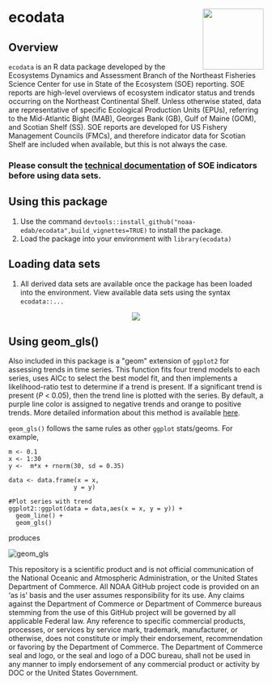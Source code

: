 # ecodata <img src="https://github.com/NOAA-EDAB/ecodata/blob/master/ecodata_logo.png" align="right" width="120" /> 
  
  
## Overview

`ecodata` is an R data package developed by the Ecosystems Dynamics and Assessment Branch of the Northeast Fisheries Science Center
for use in State of the Ecosystem (SOE) reporting. SOE reports are high-level overviews of ecosystem indicator status and trends occurring
on the Northeast Continental Shelf. Unless otherwise stated, data are representative of specific Ecological Production Units (EPUs), referring to 
the Mid-Atlantic Bight (MAB), Georges Bank (GB), Gulf of Maine (GOM), and Scotian Shelf (SS). SOE reports are developed for US Fishery
Management Councils (FMCs), and therefore indicator data for Scotian Shelf are included when available, but this is not always the case. 

### Please consult the [technical documentation](https://noaa-edab.github.io/tech-doc/) of SOE indicators before using data sets.

## Using this package

1.  Use the command `devtools::install_github("noaa-edab/ecodata",build_vignettes=TRUE)` to install the package.
2.  Load the package into your environment with `library(ecodata)`

## Loading data sets

1.  All derived data sets are available once the package has been loaded into the environment. View available data sets using the syntax `ecodata::...`

<p align="center"> 
<img src="https://media.giphy.com/media/KVFf3gvG6z2JvHqY9y/giphy.gif"/>
</p>

## Using geom_gls()

Also included in this package is a "geom" extension of `ggplot2` for assessing trends in time series. This function fits four trend models to each 
series, uses AICc to select the best model fit, and then implements a likelihood-ratio test to determine if a trend is present. If a significant
trend is present (*P* < 0.05), then the trend line is plotted with the series. By default, a purple line color is assigned to negative trends and orange to positive trends. More detailed information about this method is available
[here](https://noaa-edab.github.io/tech-doc/trend-analysis.html). 

`geom_gls()` follows the same rules as other `ggplot` stats/geoms. For example,

```
m <- 0.1
x <- 1:30
y <-  m*x + rnorm(30, sd = 0.35)

data <- data.frame(x = x,
                  y = y)

#Plot series with trend 
ggplot2::ggplot(data = data,aes(x = x, y = y)) +
  geom_line() +
  geom_gls()
```

produces 

![geom_gls](https://github.com/NOAA-EDAB/ecodata/blob/master/docs/geom_gls.png)

This repository is a scientific product and is not official communication of the National Oceanic and Atmospheric Administration, or the United States Department of Commerce. All NOAA GitHub project code is provided on an ‘as is’ basis and the user assumes responsibility for its use. Any claims against the Department of Commerce or Department of Commerce bureaus stemming from the use of this GitHub project will be governed by all applicable Federal law. Any reference to specific commercial products, processes, or services by service mark, trademark, manufacturer, or otherwise, does not constitute or imply their endorsement, recommendation or favoring by the Department of Commerce. The Department of Commerce seal and logo, or the seal and logo of a DOC bureau, shall not be used in any manner to imply endorsement of any commercial product or activity by DOC or the United States Government.
